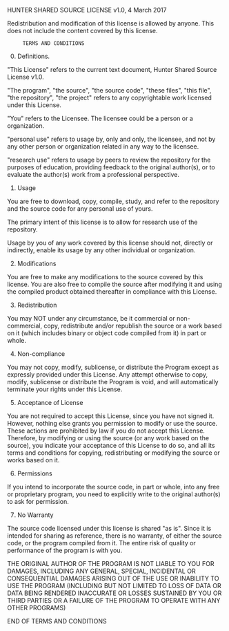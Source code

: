 HUNTER SHARED SOURCE LICENSE
v1.0, 4 March 2017
		
  Redistribution and modification of this license is allowed by anyone. This does not include the content covered by this license.


         TERMS AND CONDITIONS
		 
  0. Definitions.
  
 "This License" refers to the current text document, Hunter Shared Source License v1.0. 
 
 "The program", "the source", "the source code", "these files", "this file", "the repository", "the project" refers to any copyrightable work licensed under this License.
 
 "You" refers to the Licensee. The licensee could be a person or a organization.
 
 "personal use"  refers to usage by, only and only, the licensee, and not by any other person or organization related in any way to the licensee.

"research use" refers to usage by peers to review the repository for the purposes of education, providing feedback to the original author(s), or to evaluate the author(s) work from a professional perspective. 
 
  1. Usage
  
 You are free to download, copy, compile, study, and refer to the repository and the source code for any personal use of yours.

The primary intent of this license is to allow for research use of the repository.
 
 Usage by you of any work covered by this license should not, directly or indirectly, enable its usage by any other individual or organization.
 
  2. Modifications
  
 You are free to make any modifications to the source covered by this license. You are also free to compile the source after modifying it and using the compiled product obtained thereafter in compliance with this License.
 
  3. Redistribution
  
 You may NOT under any circumstance, be it commercial or non-commercial, copy, redistribute and/or republish the source or a work based on it (which includes binary or object code compiled from it) in part or whole. 
 
  4. Non-compliance
  
 You may not copy, modify, sublicense, or distribute the Program except as expressly provided under this License. Any attempt otherwise to copy, modify, sublicense or distribute the Program is void, and will automatically terminate your rights under this License.
 
  5. Acceptance of License
  
 You are not required to accept this License, since you have not signed it. However, nothing else grants you permission to modify or use the source. These actions are prohibited by law if you do not accept this License. Therefore, by modifying or using the source (or any work based on the source), you indicate your acceptance of this License to do so, and all its terms and conditions for copying, redistributing or modifying the source or works based on it.
 
  6. Permissions
  
 If you intend to incorporate the source code, in part or whole, into any free or proprietary program, you need to explicitly write to the original author(s) to ask for permission.
 
  7. No Warranty
  
 The source code licensed under this license is shared "as is". Since it is intended for sharing as reference, there is no warranty, of either the source code, or the program compiled from it. The entire risk of quality or performance of the  program is with you.
 
 THE ORIGINAL AUTHOR OF THE PROGRAM IS NOT LIABLE TO YOU FOR DAMAGES, INCLUDING ANY GENERAL, SPECIAL, INCIDENTAL OR CONSEQUENTIAL DAMAGES ARISING OUT OF THE USE OR INABILITY TO USE THE PROGRAM (INCLUDING BUT NOT LIMITED TO LOSS OF DATA OR DATA BEING RENDERED INACCURATE OR LOSSES SUSTAINED BY YOU OR THIRD PARTIES OR A FAILURE OF THE PROGRAM TO OPERATE WITH ANY OTHER PROGRAMS)
 
END OF TERMS AND CONDITIONS
 